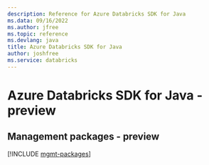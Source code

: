 ```yaml
---
description: Reference for Azure Databricks SDK for Java
ms.data: 09/16/2022
ms.author: jfree
ms.topic: reference
ms.devlang: java
title: Azure Databricks SDK for Java
author: joshfree
ms.service: databricks
---
```

# Azure Databricks SDK for Java - preview

## Management packages - preview
[!INCLUDE [mgmt-packages](databricks-mgmt-index.md)]
